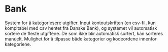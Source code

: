 # Bank
 System for å kategoriesere utgifter. Input kontoutskriften (en csv-fil, kun kompitabel med csv hentet fra Danske  Bank), og systemet vil automatisk sortere de fleste utgiftene. De som ikke blir automatisk sortert, kan sorteres manuelt. Mulighet for å tilpasse både kategorier og kodeordene innenfor kategoriene.
